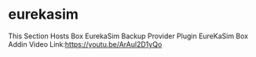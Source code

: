 # eurekasim
This Section Hosts Box EurekaSim Backup Provider Plugin
EureKaSim Box Addin Video Link:https://youtu.be/ArAul2D1yQo
